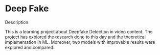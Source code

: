 # Deep Fake

Description 

This is a learning project about Deepfake Detection in video content. 
The project has explored the research done to this day and the theoretical implementation in ML.
Moreover, two models with improvable results were explored and compared.
